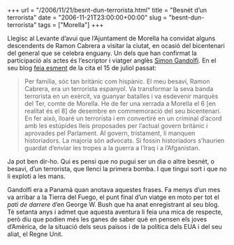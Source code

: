 +++
url = "/2006/11/21/besnt-dun-terrorista.html"
title = "Besnét d’un terrorista"
date = "2006-11-21T23:00:00+00:00"
slug = "besnt-dun-terrorista"
tags = ["Morella"]
+++

Llegisc al Levante d’avui que l’Ajuntament de Morella ha convidat alguns descendents de Ramon Cabrera a visitar la ciutat, en ocasió del bicentenari del general que se celebra enguany. Un dels que han confirmat la participació als actes és l’escriptor i viatger anglès [Simon Gandolfi](https://en.wikipedia.org/wiki/Simon_Gandolfi). En el seu blog [feia esment](http://simongandolfi.blogspot.com/2006_07_09_archive.html#115301195153959632) de la cita el 15 de juliol passat:

> Per família, sóc tan britànic com hispànic. El meu besavi, Ramon Cabrera, era un terrorista espanyol. Va transformar la seva banda terrorista en un exèrcit, va guanyar batalles i va esdevenir marquès del Ter, comte de Morella. He de fer una xerrada a Morella el 6 \[en realitat és el 8] de desembre en commemoració del seu bicentenari. En fer això, lloaré un terrorista i em convertiré en un criminal d’acord amb les estúpides lleis proposades per l’actual govern britànic i aprovades pel Parlament. Al govern, tristament, li manquen historiadors. La majoria són advocats. Si fossin historiadors s’haurien guardat d’enviar les tropes a la guerra a l’Iraq i a l’Afganistan.

Ja pot ben dir-ho. Qui es pensi que no pugui ser un dia o altre besnét, o besavi, d’un terrorista, que llenci la primera bomba. I que tingui sort i que no li exploti a les mans.

Gandolfi era a Panamà quan anotava aquestes frases. Fa menys d’un mes va arribar a la Tierra del Fuego, el punt final d’un viatge en moto per tot el *pati de darrere* d’en George W. Bush que ha anat enregistrant al seu blog. Té setanta anys i admet que aquesta aventura li feia una mica de respecte, però diu que podien més les ganes de saber què en pensen els joves d’Amèrica, de la situació dels seus països i de la política dels EUA i del seu aliat, el Regne Unit.
